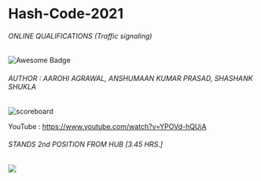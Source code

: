 # Hash-Code-2021
###### ONLINE QUALIFICATIONS (Traffic signaling)

<img src="https://cdn.rawgit.com/sindresorhus/awesome/d7305f38d29fed78fa85652e3a63e154dd8e8829/media/badge.svg" alt="Awesome Badge"/> 

###### AUTHOR : AAROHI AGRAWAL, ANSHUMAAN KUMAR PRASAD, SHASHANK SHUKLA

![scoreboard](https://user-images.githubusercontent.com/75872316/109227560-84417d80-77e6-11eb-8471-e34e935668b0.JPG)

YouTube : https://www.youtube.com/watch?v=YPOVd-hQUjA

###### STANDS 2nd POSITION FROM HUB [3.45 HRS.]

![](https://img.shields.io/badge/Google-HashCode-informational?style=flat&logo=<Python>&logoColor=white&color=2bbc8a)

